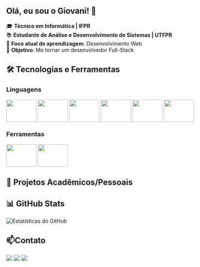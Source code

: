  ## Olá, eu sou o Giovani! 👋

🎓 **Técnico em Informática | IFPR**  
📚 **Estudante de Análise e Desenvolvimento de Sistemas | UTFPR**  
🌱 **Foco atual de aprendizagem**: Desenvolvimento Web   
🚀 **Objetivo**: Me tornar um desenvolvedor Full-Stack 

## 🛠️ Tecnologias e Ferramentas  

### Linguagens
<div style="display: inline_block">
 <img align="center" height="60" width="80" src="https://cdn.jsdelivr.net/gh/devicons/devicon@latest/icons/python/python-original-wordmark.svg"/> 
 <img align="center" height="60" width="80" src="https://cdn.jsdelivr.net/gh/devicons/devicon@latest/icons/c/c-original.svg" />
 <img align="center" height="60" width="80" src="https://cdn.jsdelivr.net/gh/devicons/devicon@latest/icons/java/java-original-wordmark.svg" />
 <img align="center" height="60" width="80" src="https://cdn.jsdelivr.net/gh/devicons/devicon@latest/icons/html5/html5-original.svg" />
 <img align="center" height="60" width="80" src="https://cdn.jsdelivr.net/gh/devicons/devicon@latest/icons/css3/css3-original.svg" />   
 <img align="center" height="60" width="80" src="https://cdn.jsdelivr.net/gh/devicons/devicon@latest/icons/javascript/javascript-original.svg" />
</div>

### Ferramentas
<div>
 <img align="center" height="60" width="80"  src="https://cdn.jsdelivr.net/gh/devicons/devicon@latest/icons/vscode/vscode-original.svg" />
 <img align="center" height="60" width="80"  src="https://cdn.jsdelivr.net/gh/devicons/devicon@latest/icons/git/git-plain-wordmark.svg" />   
</div>

## 📂 Projetos Acadêmicos/Pessoais  
<!--
- **[Sistema de Cadastro em C](https://github.com/seuuser/cadastro-em-c)** – Projeto da disciplina de Algoritmos.  
- **[Site Estático (HTML/CSS)](https://github.com/seuuser/site-estatico)** – Página web responsiva para treinar CSS.  
- **[CRUD em Python](https://github.com/seuuser/crud-python)** – Sistema básico com persistência em arquivo.  
-->
## 📊 GitHub Stats  
 ![Estatísticas do GitHub](https://github-readme-stats.vercel.app/api?username=Giovani-Mikovski&show_icons=true&theme=dracula&hide=issues) 

## 📫Contato 
<div> 
  <a href = "mailto:giovani.mikovski@gmail.com"><img src="https://img.shields.io/badge/-Gmail-%23333?style=for-the-badge&logo=gmail&logoColor=white" target="_blank"></a>
  <a href="https://instagram.com/giovani_mikovski/" target="_blank"><img src="https://img.shields.io/badge/-Instagram-%23E4405F?style=for-the-badge&logo=instagram&logoColor=white" target="_blank"></a>
  <a href="www.linkedin.com/in/giovani-mikovski" target="_blank"><img src="https://img.shields.io/badge/-LinkedIn-%230077B5?style=for-the-badge&logo=linkedin&logoColor=white" target="_blank"></a> 
</div>

<!--
Dev icon: icones de tecnologia
Dev.to: icones de redes sociais e relacionados
Git hub readme stats
-->
